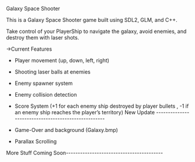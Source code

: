 Galaxy Space Shooter

This is a Galaxy Space Shooter game built using SDL2, GLM, and C++.

Take control of your PlayerShip to navigate the galaxy, avoid enemies, and destroy them with laser shots.

->Current Features

* Player movement (up, down, left, right)

* Shooting laser balls at enemies

* Enemy spawner system

* Enemy collision detection

* Score System (+1 for each enemy ship destroyed by player bullets , -1 if an enemy ship reaches the player’s territory)
New Update ----------------------------------------------------
* Game-Over and background (Galaxy.bmp)  
* Parallax Scrolling
   
More Stuff Coming Soon-----------------------------------------


